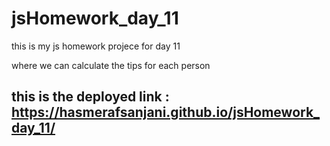 # jsHomework_day_11
this is my js homework projece for day 11 

 where we can calculate the tips for each person 

## this is the deployed link : https://hasmerafsanjani.github.io/jsHomework_day_11/
